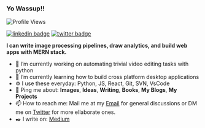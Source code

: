 ### Yo Wassup!!

![Profile Views](https://komarev.com/ghpvc/?username=nvinayvarma189&style=flat-square)

[![linkedin badge](https://img.shields.io/badge/linkedin-nvinayvarma189-0077b5?style=flat-square&logo=linkedin)](https://www.linkedin.com/in/nvinayvarma189/)
[![twitter badge](https://img.shields.io/badge/twitter-@roronoazoro_189-1da1f2?style=flat-square&logo=twitter)](https://twitter.com/roronoazoro_189)


**I can write image processing pipelines, draw analytics, and build web apps with MERN stack.**

- 🔭 I’m currently working on automating trivial video editing tasks with python
- 🌱 I’m currently learning how to build cross platform desktop applications
- ⚙️ I use these everyday: Python, JS, React, Git, SVN, VsCode
- 💬 Ping me about: **Images**, **Ideas**, **Writing**, **Books**, **My Blogs**, **My Projects**
- 📫 How to reach me: Mail me at my [Email](mailto:vinay.n.varma189@gmail.com?subject=Hi-From-GitHub) for general discussions or DM me on [Twitter](https://twitter.com/roronoazoro_189) for more ellaborate ones.
- ✒️ I write on: [Medium](https://medium.com/@nvinayvarma189)
